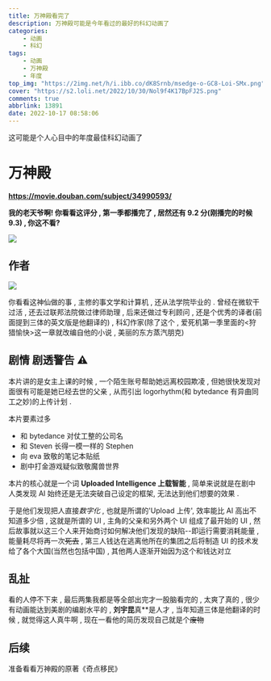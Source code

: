 ```yaml
---
title: 万神殿看完了
description: 万神殿可能是今年看过的最好的科幻动画了
categories:
    - 动画
    - 科幻
tags:
    - 动画
    - 万神殿
    - 年度
top_img: "https://2img.net/h/i.ibb.co/dK8Srnb/msedge-o-GC8-Loi-SMx.png"
cover: "https://s2.loli.net/2022/10/30/Nol9f4K17BpFJ2S.png"
comments: true
abbrlink: 13891
date: 2022-10-17 08:58:06
---
```


这可能是个人心目中的年度最佳科幻动画了

# 万神殿

**https://movie.douban.com/subject/34990593/**

**我的老天爷啊! 你看看这评分 , 第一季都播完了 , 居然还有 9.2 分(刚播完的时候 9.3) , 你这不看?**

![](https://2img.net/h/i.ibb.co/xm1hqtq/msedge-st-Ztxnsc0-X.png)

## 作者

![](https://2img.net/h/i.ibb.co/bWhD6Tp/uo6IIgDb.jpg)

你看看这神仙做的事 , 主修的事文学和计算机 , 还从法学院毕业的 . 曾经在微软干过活 , 还去过联邦法院做过律师助理 , 后来还做过专利顾问 , 还是个优秀的译者(前面提到三体的英文版是他翻译的) , 科幻作家(除了这个 , 爱死机第一季里面的<狩猎愉快>这一章就改编自他的小说 , 美丽的东方蒸汽朋克)

## 剧情 剧透警告 ⚠

本片讲的是女主上课的时候 , 一个陌生账号帮助她远离校园欺凌 , 但她很快发现对面很有可能是她已经去世的父亲 , 从而引出 logorhythm(和 bytedance 有异曲同工之妙)的上传计划 .

本片要素过多

-   和 bytedance 对仗工整的公司名
-   和 Steven 长得一模一样的 Stephen
-   向 eva 致敬的笔记本贴纸
-   剧中打金游戏疑似致敬魔兽世界

本片的核心就是一个词 **Uploaded Intelligence 上载智能** , 简单来说就是在剧中人类发现 AI 始终还是无法突破自己设定的框架, 无法达到他们想要的效果 .

于是他们发现把人直接*数字化* , 也就是所谓的'Upload 上传', 效率能比 AI 高出不知道多少倍 , 这就是所谓的 UI , 主角的父亲和另外两个 UI 组成了最开始的 UI , 然后故事就以这三个人来开始商讨如何解决他们发现的缺陷--即运行需要消耗能量 , 能量耗尽将再一次~~死去~~ , 第三人钱达在逃离他所在的集团之后将制造 UI 的技术发给了各个大国(当然也包括中国) , 其他两人逐渐开始因为这个和钱达对立

## 乱扯

看的人停不下来 , 最后两集我都是等全部出完才一股脑看完的 , 太爽了真的 , 很少有动画能达到美剧的编剧水平的 , **刘宇昆**真\*\*是人才 , 当年知道三体是他翻译的时候 , 就觉得这人真牛啊 , 现在一看他的简历发现自己就是个~~废物~~

## 后续

准备看看万神殿的原著《奇点移民》